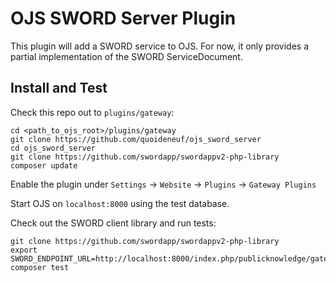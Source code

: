 # OJS SWORD Server Plugin

This plugin will add a SWORD service to OJS. For now, it
only provides a partial implementation of the SWORD ServiceDocument.

## Install and Test

Check this repo out to `plugins/gateway`:

    cd <path_to_ojs_root>/plugins/gateway
    git clone https://github.com/quoideneuf/ojs_sword_server
    cd ojs_sword_server
    git clone https://github.com/swordapp/swordappv2-php-library
    composer update

Enable the plugin under `Settings` -> `Website` -> `Plugins` ->  `Gateway Plugins`

Start OJS on `localhost:8000` using the test database.

Check out the SWORD client library and run tests:

    git clone https://github.com/swordapp/swordappv2-php-library
    export SWORD_ENDPOINT_URL=http://localhost:8000/index.php/publicknowledge/gateway/plugin/swordserver
    composer test
